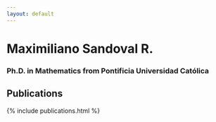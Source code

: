 ```yaml
---
layout: default
---
```


# Maximiliano Sandoval R.

### Ph.D. in Mathematics from Pontificia Universidad Católica

## Publications

{% include publications.html %}
